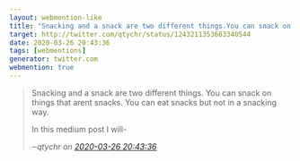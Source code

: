 ```yaml
---
layout: webmention-like
title: "Snacking and a snack are two different things.You can snack on things that arent snacks.You can eat snacks but not in a snacking way.In this medium post I will-"
target: http://twitter.com/qtychr/status/1243211353663340544
date: 2020-03-26 20:43:36
tags: [webmentions]
generator: twitter.com
webmention: true
---
```




<blockquote class="external-citation">
  <p>
    Snacking and a snack are two different things.
You can snack on things that arent snacks.
You can eat snacks but not in a snacking way.

In this medium post I will-
  </p>
  <cite>‒<span class="p-author p-name">qtychr</span>
    on
    <a href="http://twitter.com/qtychr/status/1243211353663340544" rel="external nofollow" target="_blank">2020-03-26 20:43:36</a>
  </cite>
</blockquote>



